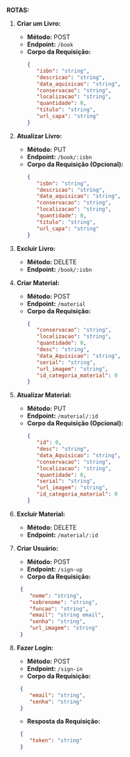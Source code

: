**ROTAS:**

1. **Criar um Livro:**
   - **Método:** POST
   - **Endpoint:** `/book`
   - **Corpo da Requisição:**
     ```json
     {
        "isbn": "string",
        "descricao": "string",
        "data_aquisicao": "string",
        "conservacao": "string",
        "localizacao": "string",
        "quantidade": 0,
        "titulo": "string",
        "url_capa": "string"
     }
     ```

2. **Atualizar Livro:**
   - **Método:** PUT
   - **Endpoint:** `/book/:isbn`
   - **Corpo da Requisição (Opcional):**
     ```json
     {
        "isbn": "string",
        "descricao": "string",
        "data_aquisicao": "string",
        "conservacao": "string",
        "localizacao": "string",
        "quantidade": 0,
        "titulo": "string",
        "url_capa": "string"
     }
     ```

3. **Excluir Livro:**
   - **Método:** DELETE
   - **Endpoint:** `/book/:isbn`

4. **Criar Material:**
   - **Método:** POST
   - **Endpoint:** `/material`
   - **Corpo da Requisição:**
     ```json
     {
        "conservacao": "string",
        "localizacao": "string",
        "quantidade": 0,
        "desc": "string",
        "data_Aquisicao": "string",
        "serial": "string",
        "url_imagem": "string",
        "id_categoria_material": 0
     }
     ```

5. **Atualizar Material:**
   - **Método:** PUT
   - **Endpoint:** `/material/:id`
   - **Corpo da Requisição (Opcional):**
     ```json
     {
        "id": 0,
        "desc": "string",
        "data_Aquisicao": "string",
        "conservacao": "string",
        "localizacao": "string",
        "quantidade": 0,
        "serial": "string",
        "url_imagem": "string",
        "id_categoria_material": 0
     }
     ```

6. **Excluir Material:**
   - **Método:** DELETE
   - **Endpoint:** `/material/:id`

7. **Criar Usuário:**
   - **Método:** POST
   - **Endpoint:** `/sign-up`
   - **Corpo da Requisição:**
    ```json
     {
        "nome": "string",
        "sobrenome": "string",
        "funcao": "string",
        "email": "string email",
        "senha": "string",
        "url_imagem": "string"
     }
     ```

8. **Fazer Login:**
   - **Método:** POST
   - **Endpoint:** `/sign-in`
   - **Corpo da Requisição:**
    ```json
     {
        "email": "string",
        "senha": "string"
     }
     ```
   - **Resposta da Requisição:**
    ```json
     {
        "token": "string"
     }
    ```